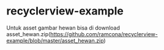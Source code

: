 # recyclerview-example

Untuk asset gambar hewan bisa di download asset_hewan.zip(https://github.com/ramcona/recyclerview-example/blob/master/asset_hewan.zip) 
